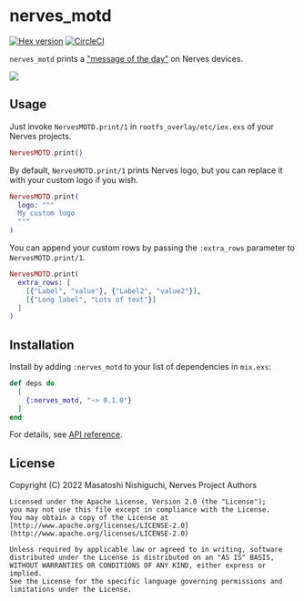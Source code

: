 # nerves_motd

[![Hex version](https://img.shields.io/hexpm/v/nerves_motd.svg "Hex version")](https://hex.pm/packages/nerves_motd)
[![CircleCI](https://circleci.com/gh/nerves-project/nerves_motd.svg?style=svg)](https://circleci.com/gh/nerves-project/nerves_motd)

`nerves_motd` prints a ["message of the
day"](https://en.wikipedia.org/wiki/Motd_(Unix)) on Nerves devices.

![](https://user-images.githubusercontent.com/7563926/132778791-7968786b-7d35-4e50-969d-a13c32cdfb01.png)

## Usage

Just invoke `NervesMOTD.print/1` in `rootfs_overlay/etc/iex.exs` of your Nerves projects.

```elixir
NervesMOTD.print()
```

By default, `NervesMOTD.print/1` prints Nerves logo, but you can replace it with your custom logo if you wish.

```elixir
NervesMOTD.print(
  logo: """
  My custom logo
  """
)
```

You can append your custom rows by passing the `:extra_rows` parameter to `NervesMOTD.print/1`.

```elixir
NervesMOTD.print(
  extra_rows: [
    [{"Label", "value"}, {"Label2", "value2"}],
    [{"Long label", "Lots of text"}]
  ]
)
```

## Installation

Install by adding `:nerves_motd` to your list of dependencies in `mix.exs`:

```elixir
def deps do
  [
    {:nerves_motd, "~> 0.1.0"}
  ]
end
```

For details, see [API reference](https://hexdocs.pm/nerves_motd/api-reference.html).

## License

Copyright (C) 2022 Masatoshi Nishiguchi, Nerves Project Authors

    Licensed under the Apache License, Version 2.0 (the "License");
    you may not use this file except in compliance with the License.
    You may obtain a copy of the License at [http://www.apache.org/licenses/LICENSE-2.0](http://www.apache.org/licenses/LICENSE-2.0)

    Unless required by applicable law or agreed to in writing, software
    distributed under the License is distributed on an "AS IS" BASIS,
    WITHOUT WARRANTIES OR CONDITIONS OF ANY KIND, either express or implied.
    See the License for the specific language governing permissions and
    limitations under the License.

